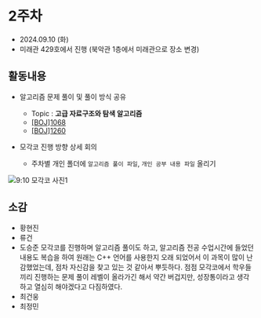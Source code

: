 # 2주차
- 2024.09.10 (화)
- 미래관 429호에서 진행 (북악관 1층에서 미래관으로 장소 변경)

## 활동내용
- 알고리즘 문제 풀이 및 풀이 방식 공유
  - Topic : **고급 자료구조와 탐색 알고리즘**
  - [[BOJ]1068](https://www.acmicpc.net/problem/1068)
  - [[BOJ]1260](https://www.acmicpc.net/problem/1260)
    
- 모각코 진행 방향 상세 회의
  - 주차별 개인 폴더에 `알고리즘 풀이 파일`, `개인 공부 내용 파일` 올리기

![9:10 모각코 사진1](https://github.com/user-attachments/assets/9eae0a05-84ed-4c99-bc29-8ffe4fa6a3f1)

## 소감
- 황현진
- 류건
- 도승준
모각코를 진행하며 알고리즘 풀이도 하고, 알고리즘 전공 수업시간에 들었던 내용도 복습을 하여 원래는 C++ 언어를 사용한지 
오래 되었어서 이 과목이 많이 난감했었는데, 점차 자신감을 찾고 있는 것 같아서 뿌듯하다. 점점 모각코에서 학우들끼리
진행하는 문제 풀이 레벨이 올라가긴 해서 약간 버겁지만, 성장통이라고 생각하고 열심히 해야겠다고 다짐하였다.
- 최건웅
- 최정민
